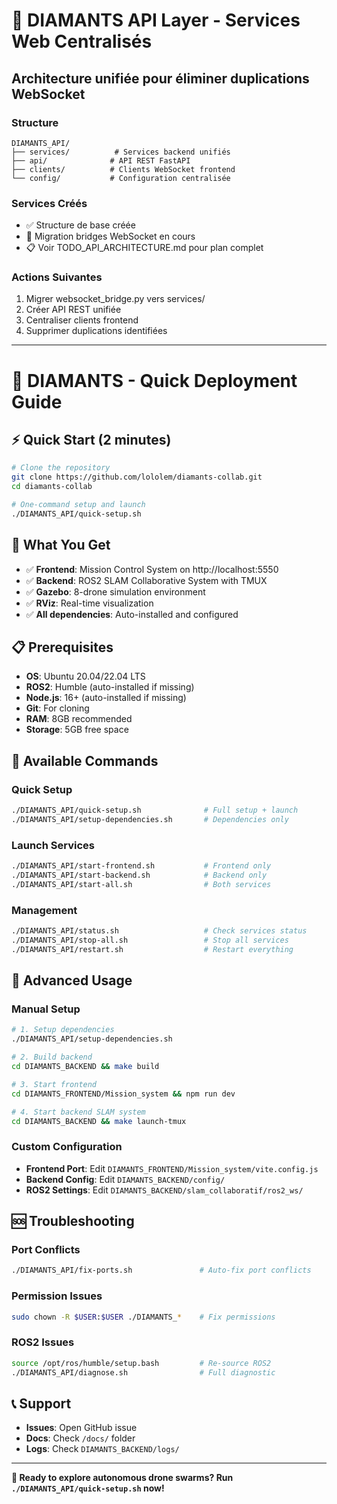 # 🚁 DIAMANTS API Layer - Services Web Centralisés
## Architecture unifiée pour éliminer duplications WebSocket

### Structure
```
DIAMANTS_API/
├── services/          # Services backend unifiés
├── api/              # API REST FastAPI
├── clients/          # Clients WebSocket frontend
└── config/           # Configuration centralisée
```

### Services Créés
- ✅ Structure de base créée
- 🔄 Migration bridges WebSocket en cours
- 📋 Voir TODO_API_ARCHITECTURE.md pour plan complet

### Actions Suivantes
1. Migrer websocket_bridge.py vers services/
2. Créer API REST unifiée
3. Centraliser clients frontend
4. Supprimer duplications identifiées

---

# 🚁 DIAMANTS - Quick Deployment Guide

## ⚡ **Quick Start (2 minutes)**

```bash
# Clone the repository
git clone https://github.com/lololem/diamants-collab.git
cd diamants-collab

# One-command setup and launch
./DIAMANTS_API/quick-setup.sh
```

## 🎯 **What You Get**

- ✅ **Frontend**: Mission Control System on http://localhost:5550
- ✅ **Backend**: ROS2 SLAM Collaborative System with TMUX
- ✅ **Gazebo**: 8-drone simulation environment
- ✅ **RViz**: Real-time visualization
- ✅ **All dependencies**: Auto-installed and configured

## 📋 **Prerequisites**

- **OS**: Ubuntu 20.04/22.04 LTS
- **ROS2**: Humble (auto-installed if missing)
- **Node.js**: 16+ (auto-installed if missing)
- **Git**: For cloning
- **RAM**: 8GB recommended
- **Storage**: 5GB free space

## 🚀 **Available Commands**

### Quick Setup
```bash
./DIAMANTS_API/quick-setup.sh              # Full setup + launch
./DIAMANTS_API/setup-dependencies.sh       # Dependencies only
```

### Launch Services
```bash
./DIAMANTS_API/start-frontend.sh           # Frontend only
./DIAMANTS_API/start-backend.sh            # Backend only
./DIAMANTS_API/start-all.sh                # Both services
```

### Management
```bash
./DIAMANTS_API/status.sh                   # Check services status
./DIAMANTS_API/stop-all.sh                 # Stop all services
./DIAMANTS_API/restart.sh                  # Restart everything
```

## 🔧 **Advanced Usage**

### Manual Setup
```bash
# 1. Setup dependencies
./DIAMANTS_API/setup-dependencies.sh

# 2. Build backend
cd DIAMANTS_BACKEND && make build

# 3. Start frontend
cd DIAMANTS_FRONTEND/Mission_system && npm run dev

# 4. Start backend SLAM system
cd DIAMANTS_BACKEND && make launch-tmux
```

### Custom Configuration
- **Frontend Port**: Edit `DIAMANTS_FRONTEND/Mission_system/vite.config.js`
- **Backend Config**: Edit `DIAMANTS_BACKEND/config/`
- **ROS2 Settings**: Edit `DIAMANTS_BACKEND/slam_collaboratif/ros2_ws/`

## 🆘 **Troubleshooting**

### Port Conflicts
```bash
./DIAMANTS_API/fix-ports.sh               # Auto-fix port conflicts
```

### Permission Issues
```bash
sudo chown -R $USER:$USER ./DIAMANTS_*    # Fix permissions
```

### ROS2 Issues
```bash
source /opt/ros/humble/setup.bash         # Re-source ROS2
./DIAMANTS_API/diagnose.sh                # Full diagnostic
```

## 📞 **Support**

- **Issues**: Open GitHub issue
- **Docs**: Check `/docs/` folder
- **Logs**: Check `DIAMANTS_BACKEND/logs/`

---

**🎉 Ready to explore autonomous drone swarms? Run `./DIAMANTS_API/quick-setup.sh` now!**
